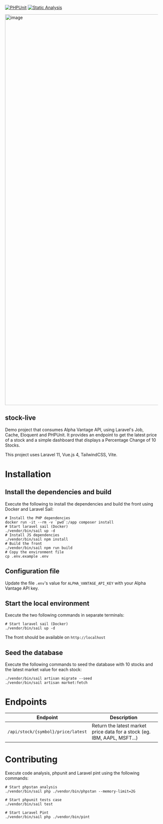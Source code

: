 <p align="center">

[![PHPUnit](https://github.com/jf-m/stock-live/actions/workflows/tests.yml/badge.svg)](https://github.com/jf-m/stock-live/actions/workflows/tests.yml)
[![Static Analysis](https://github.com/jf-m/stock-live/actions/workflows/static-analysis.yml/badge.svg)](https://github.com/jf-m/stock-live/actions/workflows/static-analysis.yml)

</p>

<img width="1284" alt="image" src="https://github.com/jf-m/stock-live/assets/9339799/95d2dcf3-709a-4a9d-8635-acecfe8baec7">

## stock-live

Demo project that consumes Alpha Vantage API, using Laravel's Job, Cache, Eloquent and PHPUnit. It provides an endpoint to get the latest price of a stock and a simple dashboard that displays a Percentage Change of 10 Stocks.

This project uses Laravel 11, Vue.js 4, TailwindCSS, Vite.

# Installation

## Install the dependencies and build

Execute the following to install the dependencies and build the front using Docker and Laravel Sail:
```shell
# Install the PHP dependencies
docker run -it --rm -v `pwd`:/app composer install
# Start laravel sail (Docker)
./vendor/bin/sail up -d
# Install JS dependencies
./vendor/bin/sail npm install
# Build the front
./vendor/bin/sail npm run build
# Copy the environment file
cp .env.example .env
```

## Configuration file

Update the file `.env`'s value for `ALPHA_VANTAGE_API_KEY` with your Alpha Vantage API key. 

## Start the local environment

Execute the two following commands in separate terminals:
```shell
# Start laravel sail (Docker)
./vendor/bin/sail up -d
```

The front should be available on `http://localhost`

## Seed the database

Execute the following commands to seed the database with 10 stocks and the latest market value for each stock:

```shell
./vendor/bin/sail artisan migrate --seed
./vendor/bin/sail artisan market:fetch
```

# Endpoints

| Endpoint               | Description                                                              |
|------------------------|--------------------------------------------------------------------------|
| `/api/stock/{symbol}/price/latest` | Return the latest market price data for a stock (eg. IBM, AAPL, MSFT...) |


# Contributing

Execute code analysis, phpunit and Laravel pint using the following commands:
```shell
# Start phpstan analysis
./vendor/bin/sail php ./vendor/bin/phpstan --memory-limit=2G

# Start phpunit tests case
./vendor/bin/sail test

# Start Laravel Pint
./vendor/bin/sail php ./vendor/bin/pint 
```
